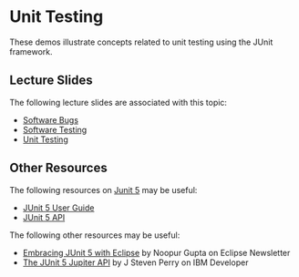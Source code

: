 Unit Testing
=================================================

These demos illustrate concepts related to unit testing using the JUnit framework.

## Lecture Slides ##

The following lecture slides are associated with this topic:

- [Software Bugs](https://docs.google.com/presentation/d/e/2PACX-1vSpv5orXIRLatwEODzu3TCRnEJUxcG1RjdH6WVH8LxLkewJ3E_Fm7j2UCSoJ7y3f6A23b-70CeiV3Lh/pub?start=false&loop=false&delayms=3000)
- [Software Testing](https://docs.google.com/presentation/d/e/2PACX-1vTsJ9jY3f5bsUXGOLDQe9etAuXCAY0QWTA4YIq-dQ_dFUjo2qk8QdVpRLKSRKUj45-CQo7tB2tRJQp5/pub?start=false&loop=false&delayms=3000)
- [Unit Testing](https://docs.google.com/presentation/d/e/2PACX-1vRQtvbeBB1KFdG2O7qqhgy112nirr42EUC1-zyQy8wiucRJQz3cRLqo6dwi8gBaGid_-EAgZN1q3mbf/pub?start=false&loop=false&delayms=3000)

## Other Resources ##

The following resources on [Junit 5](https://junit.org/junit5/) may be useful:

- [JUnit 5 User Guide](https://junit.org/junit5/docs/current/user-guide/)
- [JUnit 5 API](https://junit.org/junit5/docs/current/api/index.html?overview-summary.html)

The following other resources may be useful:

- [Embracing JUnit 5 with Eclipse](https://www.eclipse.org/community/eclipse_newsletter/2017/october/article5.php) by Noopur Gupta on Eclipse Newsletter
- [The JUnit 5 Jupiter API](https://developer.ibm.com/tutorials/j-introducing-junit5-part1-jupiter-api/) by J Steven Perry on IBM Developer
